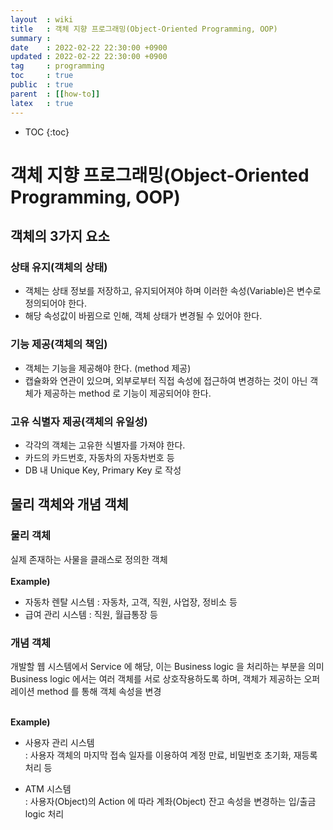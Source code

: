 ```yaml
---
layout  : wiki
title   : 객체 지향 프로그래밍(Object-Oriented Programming, OOP)
summary :
date    : 2022-02-22 22:30:00 +0900
updated : 2022-02-22 22:30:00 +0900
tag     : programming
toc     : true
public  : true
parent  : [[how-to]]
latex   : true
---
```

* TOC
  {:toc}

# 객체 지향 프로그래밍(Object-Oriented Programming, OOP)

## 객체의 3가지 요소

### 상태 유지(객체의 상태)
- 객체는 상태 정보를 저장하고, 유지되어져야 하며 이러한 속성(Variable)은 변수로 정의되어야 한다.
- 해당 속성값이 바뀜으로 인해, 객체 상태가 변경될 수 있어야 한다.

### 기능 제공(객체의 책임)
- 객체는 기능을 제공해야 한다. (method 제공)
- 캡슐화와 연관이 있으며, 외부로부터 직접 속성에 접근하여 변경하는 것이 아닌 객체가 제공하는 method 로 기능이 제공되어야 한다.

### 고유 식별자 제공(객체의 유일성)
- 각각의 객체는 고유한 식별자를 가져야 한다.
- 카드의 카드번호, 자동차의 자동차번호 등
- DB 내 Unique Key, Primary Key 로 작성

## 물리 객체와 개념 객체
### 물리 객체
실제 존재하는 사물을 클래스로 정의한 객체<br>
<br>
**Example)**
- 자동차 렌탈 시스템 : 자동차, 고객, 직원, 사업장, 정비소 등
- 급여 관리 시스템 : 직원, 월급통장 등

### 개념 객체
개발할 웹 시스템에서 Service 에 해당, 이는 Business logic 을 처리하는 부분을 의미<br>
Business logic 에서는 여러 객체를 서로 상호작용하도록 하며, 객체가 제공하는 오퍼레이션 method 를 통해 객체 속성을 변경<br>
<br>

**Example)**
- 사용자 관리 시스템<br>
: 사용자 객체의 마지막 접속 일자를 이용하여 계정 만료, 비밀번호 초기화, 재등록 처리 등

- ATM 시스템<br>
: 사용자(Object)의 Action 에 따라 계좌(Object) 잔고 속성을 변경하는 입/출금 logic 처리
